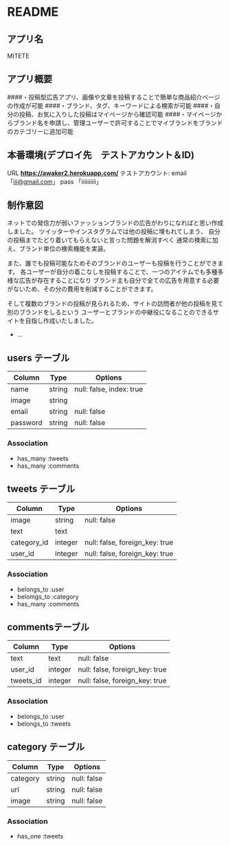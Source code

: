 # README

## アプリ名
MITETE

## アプリ概要

####・投稿型広告アプリ、画像や文章を投稿することで簡単な商品紹介ページの作成が可能
####・ブランド、タグ、キーワードによる検索が可能
####・自分の投稿、お気に入りした投稿はマイページから確認可能
####・マイページからブランド名を申請し、管理ユーザーで許可することでマイブランドをブランドのカテゴリーに追加可能

## 本番環境(デプロイ先　テストアカウント＆ID)

URL **https://awaker2.herokuapp.com/**
テストアカウント: email 「iii@gmail.com」
             pass  「iiiiiiiiii」

## 制作意図

ネットでの発信力が弱いファッションブランドの広告がわりになればと思い作成しました。
ツイッターやインスタグラムでは他の投稿に埋もれてしまう、
自分の投稿までたどり着いてもらえないと言った問題を解消すべく
通常の検索に加え、ブランド単位の検索機能を実装。

また、誰でも投稿可能なためそのブランドのユーザーも投稿を行うことができます。
各ユーザーが自分の着こなしを投稿することで、一つのアイテムでも多種多様な広告が存在することになり
ブランド主も自分で全ての広告を用意する必要がないため、その分の費用を削減することができます。

そして複数のブランドの投稿が見られるため、サイトの訪問者が他の投稿を見て別のブランドをしるという
ユーザーとブランドの中継役になることのできるサイトを目指し作成いたしました。



* ...
## users テーブル

|Column|Type|Options|
|------|----|-------|
|name|string|null: false, index: true|
|image|string|
|email|string|null: false|
|password|string|null: false|
### Association
- has_many :tweets
- has_many :comments

## tweets テーブル

|Column|Type|Options|
|------|----|-------|
|image|string|null: false|
|text|text|
|category_id|integer|null: false, foreign_key: true|
|user_id|integer|null: false, foreign_key: true|
### Association
- belongs_to :user
- belomgs_to :category
- has_many :comments

## commentsテーブル
|Column|Type|Options|
|------|----|-------|
|text|text|null: false|
|user_id|integer|null: false, foreign_key: true|
|tweets_id|integer|null: false, foreign_key: true|
### Association
- belongs_to :user
- belongs_to :tweets

## category テーブル
|Column|Type|Options|
|------|----|-------|
|category|string|null: false|
|url|string|null: false|
|image|string|null: false|
### Association
- has_one :tweets
